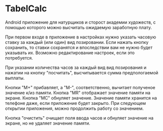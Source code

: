 # TabelCalc

Android приложение для натурщиков и сторост академии художеств, с помощью которого можно высчитать ожидаемую заработную плату.

При первом входе в приложение в настройках нужно указать часовую ставку за каждый (или один) вид позировании. Если нажать кнопку сохранить, то ставки сохранятся и впоследствии вам не нужно будет указывать их. Возможно редактирование настроек, если это потребуется.

При указании количества часов за каждый вид вид позирования и нажатии на кнопку "посчитать", высчитывается сумма предпологаемой выплаты.

Кнопки "М+" прибавляет, а "М-", соответственно, вычитает полученое значение к/из памяти.
Кнопка "MR" отображает значение памяти на экране.
Кнопка "MC" обнуляет значение.
Значение памяти хранится на телефоне даже, если приложение будет закрыто. При следующем открытии приложения, можно продолжить работу со значением.

Кнопка "очистить" очищает поля ввода часов и обнуляет значение на экране, но не удаляет значение памяти.
